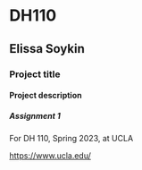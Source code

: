 # DH110

## Elissa Soykin

### Project title

#### Project description

##### Assignment 1

For DH 110, Spring 2023, at UCLA

https://www.ucla.edu/
